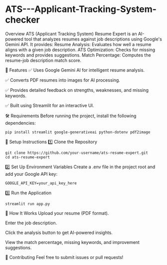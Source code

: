 # ATS---Applicant-Tracking-System-checker

Overview
ATS (Applicant Tracking System) Resume Expert is an AI-powered tool that analyzes resumes against job descriptions using Google's Gemini API. It provides:
Resume Analysis: Evaluates how well a resume aligns with a given job description.
ATS Optimization: Checks for missing keywords and provides suggestions.
Match Percentage: Computes the resume-job description match score.


🚀 Features
✅ Uses Google Gemini AI for intelligent resume analysis.

✅ Converts PDF resumes into images for AI processing.

✅ Provides detailed feedback on strengths, weaknesses, and missing keywords.

✅ Built using Streamlit for an interactive UI.




🛠️ Requirements
Before running the project, install the following dependencies:
```
pip install streamlit google-generativeai python-dotenv pdf2image
```



🔧 Setup Instructions
1️⃣ Clone the Repository
```
git clone https://github.com/your-username/ats-resume-expert.git
cd ats-resume-expert
```



2️⃣ Set Up Environment Variables
Create a .env file in the project root and add your Google API key:
```
GOOGLE_API_KEY=your_api_key_here
```



3️⃣ Run the Application
```
streamlit run app.py
```



📜 How It Works
Upload your resume (PDF format).

Enter the job description.

Click the analysis button to get AI-powered insights.

View the match percentage, missing keywords, and improvement suggestions.


🤝 Contributing
Feel free to submit issues or pull requests!





